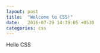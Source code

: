 ```yaml
---
layout: post
title:  "Welcome to CSS!"
date:   2016-07-29 14:39:05 +0530
categories: css
---
```

Hello CSS
